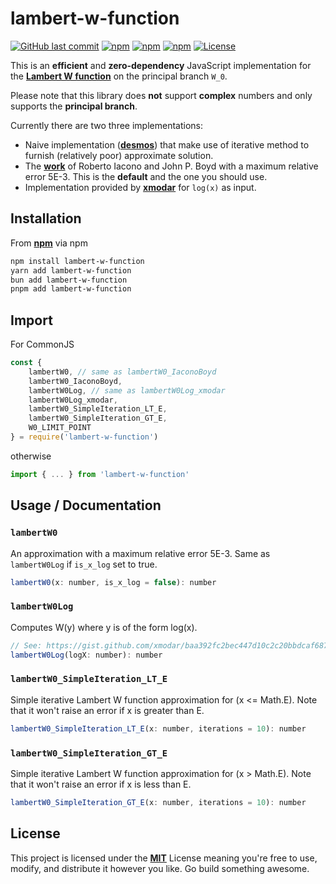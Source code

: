 # lambert-w-function

[![GitHub last commit](https://img.shields.io/github/last-commit/howion/lambert-w-function)](https://github.com/howion/lambert-w-function/commits/master)
[![npm](https://img.shields.io/npm/v/lambert-w-function)](https://www.npmjs.com/package/lambert-w-function)
[![npm](https://img.shields.io/npm/dt/lambert-w-function?label=npm%20downloads)](https://www.npmjs.com/package/lambert-w-function)
[![npm](https://img.shields.io/npm/dw/lambert-w-function?label=npm%20downloads%20weekly)](https://www.npmjs.com/package/lambert-w-function)
[![License](https://img.shields.io/npm/l/lambert-w-function)](https://github.com/howion/lambert-w-function/blob/master/LICENSE)

This is an **efficient** and **zero-dependency** JavaScript implementation for the [**Lambert W function**](https://en.wikipedia.org/wiki/Lambert_W_function) on the principal branch `W_0`.

Please note that this library does **not** support **complex** numbers and only supports the **principal branch**.

Currently there are two three implementations: 

* Naive implementation ([**desmos**](https://www.desmos.com/calculator/rhbaludwth)) that make use of iterative method to furnish (relatively poor) approximate solution.
* The [**work**](https://link.springer.com/content/pdf/10.1007/s10444-017-9530-3.pdf) of Roberto Iacono and John P. Boyd with a maximum relative error 5E-3. This is the **default** and the one you should use.
* Implementation provided by [**xmodar**](https://gist.github.com/xmodar/baa392fc2bec447d10c2c20bbdcaf687) for `log(x)` as input.

## Installation

From [**npm**](https://www.npmjs.com/package/lambert-w-function) via npm

```bash
npm install lambert-w-function
yarn add lambert-w-function
bun add lambert-w-function
pnpm add lambert-w-function
```

## Import

For CommonJS

```js
const {
    lambertW0, // same as lambertW0_IaconoBoyd
    lambertW0_IaconoBoyd,
    lambertW0Log, // same as lambertW0Log_xmodar
    lambertW0Log_xmodar,
    lambertW0_SimpleIteration_LT_E,
    lambertW0_SimpleIteration_GT_E,
    W0_LIMIT_POINT
} = require('lambert-w-function')
```

otherwise

```js
import { ... } from 'lambert-w-function'
```

## Usage / Documentation

### `lambertW0`

An approximation with a maximum relative error 5E-3. Same as `lambertW0Log` if `is_x_log` set to true.

```js
lambertW0(x: number, is_x_log = false): number
```

### `lambertW0Log`

Computes W(y) where y is of the form log(x).

```js
// See: https://gist.github.com/xmodar/baa392fc2bec447d10c2c20bbdcaf687
lambertW0Log(logX: number): number
```

### `lambertW0_SimpleIteration_LT_E`

Simple iterative Lambert W function approximation for (x <= Math.E). Note that it won't raise an error if x is greater than E.

```js
lambertW0_SimpleIteration_LT_E(x: number, iterations = 10): number
```

### `lambertW0_SimpleIteration_GT_E`

Simple iterative Lambert W function approximation for (x > Math.E). Note that it won't raise an error if x is less than E.

```js
lambertW0_SimpleIteration_GT_E(x: number, iterations = 10): number
```

## License

This project is licensed under the [**MIT**](https://github.com/howion/lambert-w-function/blob/master/LICENSE) License meaning you're free to use, modify, and distribute it however you like. Go build something awesome.
